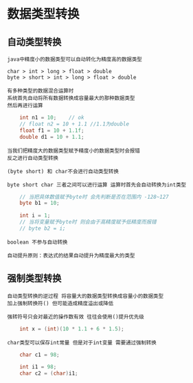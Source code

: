 # 数据类型转换

## 自动类型转换
    java中精度小的数据类型可以自动转化为精度高的数据类型

    char > int > long > float > double
    byte > short > int > long > float > double

    有多种类型的数据混合运算时
    系统首先自动将所有数据转换成容量最大的那种数据类型
    然后再进行运算
```java
    int n1 = 10;    // ok
    // float n2 = 10 + 1.1 //1.1为double
    float f1 = 10 + 1.1f;
    double d1 = 10 + 1.1;
```

    当我们把精度大的数据类型赋予精度小的数据类型时会报错
    反之进行自动类型转换

    (byte short) 和 char不会进行自动类型转换

    byte short char 三者之间可以进行运算 运算时首先会自动转换为int类型

```java
    // 当把具体数值赋予byte时 会先判断是否在范围内 -128~127
    byte b1 = 10;

    int i = 1;
    // 当将变量赋予byte时 则会由于高精度赋予低精度而报错
    // byte b2 = i;
``` 
    boolean 不参与自动转换

    自动提升原则：表达式的结果自动提升为精度最大的类型

## 强制类型转换
    自动类型转换的逆过程 将容量大的数据类型转换成容量小的数据类型
    加上强制转换符() 但可能造成精度溢出或降低

    强转符号只会对最近的操作数有效 往往会使用()提升优先级
```java
    int x = (int)(10 * 1.1 + 6 * 1.5);
```
    
    char类型可以保存int常量 但是对于int变量 需要通过强制转换
```java
    char c1 = 98;

    int i1 = 98;
    char c2 = (char)i1;
```